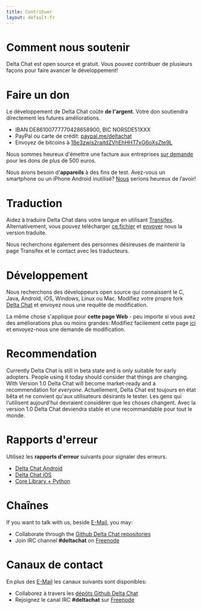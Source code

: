 ```yaml
---
title: Contribuer
layout: default-fr
---
```


# Comment nous soutenir

Delta Chat est open source et gratuit. Vous pouvez contribuer de plusieurs façons pour faire avancer le développement!


# Faire un don

Le développement de Delta Chat coûte **de l'argent**. Votre don soutiendra directement les futures améliorations.

- IBAN DE86100777770428658900, BIC NORSDE51XXX
- PayPal ou carte de crédit: [paypal.me/deltachat](https://paypal.me/deltachat/20)
- Envoyez de bitcoins à [18e3zwis2raitdZVhEhHHT7xG6oXsZte9L](bitcoin:18e3zwis2raitdZVhEhHHT7xG6oXsZte9L)

Nous sommes heureux d'émettre une facture aux entreprises [sur demande](../fr/imprint) pour les dons de plus de 500 euros.

Nous avons besoin d'**appareils** à des fins de test. Avez-vous un smartphone ou un iPhone Android inutilisé?
[Nous](../fr/imprint) serions heureux de l’avoir!


# Traduction

Aidez à traduire Delta Chat dans votre langue en utilisant [Transifex](https://www.transifex.com/delta-chat/delta-chat-android/).
Alternativement, vous pouvez télécharger [ce fichier](https://raw.githubusercontent.com/deltachat/deltachat-android/master/MessengerProj/src/main/res/values/strings.xml) et [envoyer](../fr/imprint) nous la version traduite.

Nous recherchons également des personnes désireuses de maintenir la page Transifex et le contact avec les traducteurs.


# Développement

Nous recherchons des développeurs open source qui connaissent le C, Java, Android, iOS, Windows, Linux ou Mac.
Modifiez votre propre fork [Delta Chat](https://github.com/deltachat/) et envoyez nous une requête de modification.

La même chose s'applique pour **cette page Web** - peu importe si vous avez des améliorations plus ou moins grandes: Modifiez facilement cette page [ici](https://github.com/deltachat/deltachat-pages) et envoyez-nous une demande de modification.


# Recommendation

Currently Delta Chat is still in beta state and is only suitable for early adopters. People using it today should consider that things are changing. With Version 1.0 Delta Chat will become market-ready and a recommendation for _everyone_. 
Actuellement, Delta Chat est toujours en état bêta et ne convient qu'aux utilisateurs désirants le tester. Les gens qui l'utilisent aujourd'hui devraient considérer que les choses changent. Avec la version 1.0 Delta Chat deviendra stable et une recommandable pour tout le monde.


# Rapports d'erreur

Utilisez les **rapports d'erreur** suivants pour signaler des erreurs.

- [Delta Chat Android](https://github.com/deltachat/deltachat-android/issues)
- [Delta Chat iOS](https://github.com/deltachat/deltachat-ios/issues)
- [Core Library + Python](https://github.com/deltachat/deltachat-core/issues)


# Chaînes

If you want to talk with us, beside [E-Mail](../fr/imprint), you may:

- Collaborate through the [Github Delta Chat repositories](https://github.com/deltachat/)
- Join IRC channel **#deltachat** on [Freenode](https://webchat.freenode.net?uio=MTE9MjA16a&channels=%23deltachat)


# Canaux de contact

En plus des [E-Mail](../fr/imprint) les canaux suivants sont disponibles:

- Collaborez à travers les [dépôts Github Delta Chat](https://github.com/deltachat/)
- Rejoignez le canal IRC **#deltachat** sur [Freenode](https://webchat.freenode.net?uio=MTE9MjA16a&channels=%23deltachat)